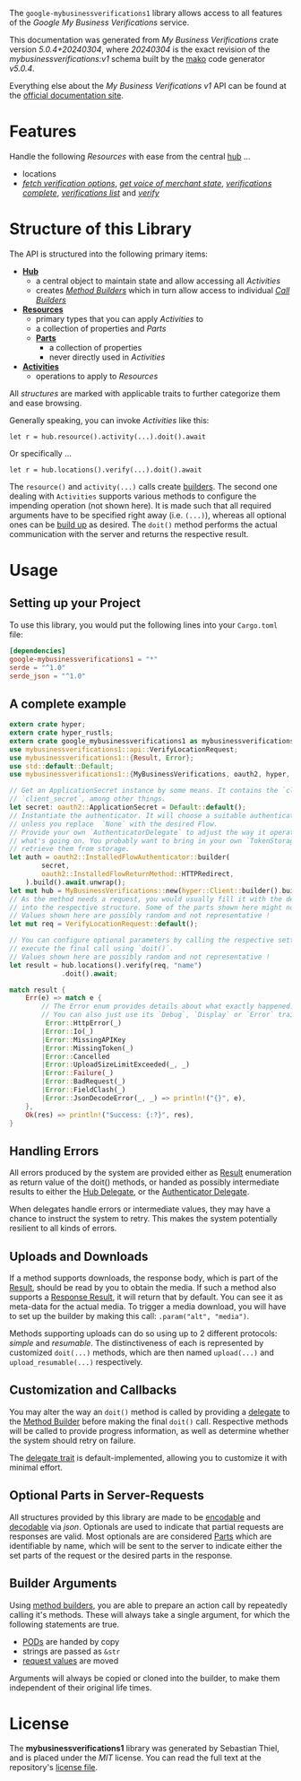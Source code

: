 <!---
DO NOT EDIT !
This file was generated automatically from 'src/generator/templates/api/README.md.mako'
DO NOT EDIT !
-->
The `google-mybusinessverifications1` library allows access to all features of the *Google My Business Verifications* service.

This documentation was generated from *My Business Verifications* crate version *5.0.4+20240304*, where *20240304* is the exact revision of the *mybusinessverifications:v1* schema built by the [mako](http://www.makotemplates.org/) code generator *v5.0.4*.

Everything else about the *My Business Verifications* *v1* API can be found at the
[official documentation site](https://developers.google.com/my-business/).
# Features

Handle the following *Resources* with ease from the central [hub](https://docs.rs/google-mybusinessverifications1/5.0.4+20240304/google_mybusinessverifications1/MyBusinessVerifications) ... 

* locations
 * [*fetch verification options*](https://docs.rs/google-mybusinessverifications1/5.0.4+20240304/google_mybusinessverifications1/api::LocationFetchVerificationOptionCall), [*get voice of merchant state*](https://docs.rs/google-mybusinessverifications1/5.0.4+20240304/google_mybusinessverifications1/api::LocationGetVoiceOfMerchantStateCall), [*verifications complete*](https://docs.rs/google-mybusinessverifications1/5.0.4+20240304/google_mybusinessverifications1/api::LocationVerificationCompleteCall), [*verifications list*](https://docs.rs/google-mybusinessverifications1/5.0.4+20240304/google_mybusinessverifications1/api::LocationVerificationListCall) and [*verify*](https://docs.rs/google-mybusinessverifications1/5.0.4+20240304/google_mybusinessverifications1/api::LocationVerifyCall)




# Structure of this Library

The API is structured into the following primary items:

* **[Hub](https://docs.rs/google-mybusinessverifications1/5.0.4+20240304/google_mybusinessverifications1/MyBusinessVerifications)**
    * a central object to maintain state and allow accessing all *Activities*
    * creates [*Method Builders*](https://docs.rs/google-mybusinessverifications1/5.0.4+20240304/google_mybusinessverifications1/client::MethodsBuilder) which in turn
      allow access to individual [*Call Builders*](https://docs.rs/google-mybusinessverifications1/5.0.4+20240304/google_mybusinessverifications1/client::CallBuilder)
* **[Resources](https://docs.rs/google-mybusinessverifications1/5.0.4+20240304/google_mybusinessverifications1/client::Resource)**
    * primary types that you can apply *Activities* to
    * a collection of properties and *Parts*
    * **[Parts](https://docs.rs/google-mybusinessverifications1/5.0.4+20240304/google_mybusinessverifications1/client::Part)**
        * a collection of properties
        * never directly used in *Activities*
* **[Activities](https://docs.rs/google-mybusinessverifications1/5.0.4+20240304/google_mybusinessverifications1/client::CallBuilder)**
    * operations to apply to *Resources*

All *structures* are marked with applicable traits to further categorize them and ease browsing.

Generally speaking, you can invoke *Activities* like this:

```Rust,ignore
let r = hub.resource().activity(...).doit().await
```

Or specifically ...

```ignore
let r = hub.locations().verify(...).doit().await
```

The `resource()` and `activity(...)` calls create [builders][builder-pattern]. The second one dealing with `Activities` 
supports various methods to configure the impending operation (not shown here). It is made such that all required arguments have to be 
specified right away (i.e. `(...)`), whereas all optional ones can be [build up][builder-pattern] as desired.
The `doit()` method performs the actual communication with the server and returns the respective result.

# Usage

## Setting up your Project

To use this library, you would put the following lines into your `Cargo.toml` file:

```toml
[dependencies]
google-mybusinessverifications1 = "*"
serde = "^1.0"
serde_json = "^1.0"
```

## A complete example

```Rust
extern crate hyper;
extern crate hyper_rustls;
extern crate google_mybusinessverifications1 as mybusinessverifications1;
use mybusinessverifications1::api::VerifyLocationRequest;
use mybusinessverifications1::{Result, Error};
use std::default::Default;
use mybusinessverifications1::{MyBusinessVerifications, oauth2, hyper, hyper_rustls, chrono, FieldMask};

// Get an ApplicationSecret instance by some means. It contains the `client_id` and 
// `client_secret`, among other things.
let secret: oauth2::ApplicationSecret = Default::default();
// Instantiate the authenticator. It will choose a suitable authentication flow for you, 
// unless you replace  `None` with the desired Flow.
// Provide your own `AuthenticatorDelegate` to adjust the way it operates and get feedback about 
// what's going on. You probably want to bring in your own `TokenStorage` to persist tokens and
// retrieve them from storage.
let auth = oauth2::InstalledFlowAuthenticator::builder(
        secret,
        oauth2::InstalledFlowReturnMethod::HTTPRedirect,
    ).build().await.unwrap();
let mut hub = MyBusinessVerifications::new(hyper::Client::builder().build(hyper_rustls::HttpsConnectorBuilder::new().with_native_roots().https_or_http().enable_http1().build()), auth);
// As the method needs a request, you would usually fill it with the desired information
// into the respective structure. Some of the parts shown here might not be applicable !
// Values shown here are possibly random and not representative !
let mut req = VerifyLocationRequest::default();

// You can configure optional parameters by calling the respective setters at will, and
// execute the final call using `doit()`.
// Values shown here are possibly random and not representative !
let result = hub.locations().verify(req, "name")
             .doit().await;

match result {
    Err(e) => match e {
        // The Error enum provides details about what exactly happened.
        // You can also just use its `Debug`, `Display` or `Error` traits
         Error::HttpError(_)
        |Error::Io(_)
        |Error::MissingAPIKey
        |Error::MissingToken(_)
        |Error::Cancelled
        |Error::UploadSizeLimitExceeded(_, _)
        |Error::Failure(_)
        |Error::BadRequest(_)
        |Error::FieldClash(_)
        |Error::JsonDecodeError(_, _) => println!("{}", e),
    },
    Ok(res) => println!("Success: {:?}", res),
}

```
## Handling Errors

All errors produced by the system are provided either as [Result](https://docs.rs/google-mybusinessverifications1/5.0.4+20240304/google_mybusinessverifications1/client::Result) enumeration as return value of
the doit() methods, or handed as possibly intermediate results to either the 
[Hub Delegate](https://docs.rs/google-mybusinessverifications1/5.0.4+20240304/google_mybusinessverifications1/client::Delegate), or the [Authenticator Delegate](https://docs.rs/yup-oauth2/*/yup_oauth2/trait.AuthenticatorDelegate.html).

When delegates handle errors or intermediate values, they may have a chance to instruct the system to retry. This 
makes the system potentially resilient to all kinds of errors.

## Uploads and Downloads
If a method supports downloads, the response body, which is part of the [Result](https://docs.rs/google-mybusinessverifications1/5.0.4+20240304/google_mybusinessverifications1/client::Result), should be
read by you to obtain the media.
If such a method also supports a [Response Result](https://docs.rs/google-mybusinessverifications1/5.0.4+20240304/google_mybusinessverifications1/client::ResponseResult), it will return that by default.
You can see it as meta-data for the actual media. To trigger a media download, you will have to set up the builder by making
this call: `.param("alt", "media")`.

Methods supporting uploads can do so using up to 2 different protocols: 
*simple* and *resumable*. The distinctiveness of each is represented by customized 
`doit(...)` methods, which are then named `upload(...)` and `upload_resumable(...)` respectively.

## Customization and Callbacks

You may alter the way an `doit()` method is called by providing a [delegate](https://docs.rs/google-mybusinessverifications1/5.0.4+20240304/google_mybusinessverifications1/client::Delegate) to the 
[Method Builder](https://docs.rs/google-mybusinessverifications1/5.0.4+20240304/google_mybusinessverifications1/client::CallBuilder) before making the final `doit()` call. 
Respective methods will be called to provide progress information, as well as determine whether the system should 
retry on failure.

The [delegate trait](https://docs.rs/google-mybusinessverifications1/5.0.4+20240304/google_mybusinessverifications1/client::Delegate) is default-implemented, allowing you to customize it with minimal effort.

## Optional Parts in Server-Requests

All structures provided by this library are made to be [encodable](https://docs.rs/google-mybusinessverifications1/5.0.4+20240304/google_mybusinessverifications1/client::RequestValue) and 
[decodable](https://docs.rs/google-mybusinessverifications1/5.0.4+20240304/google_mybusinessverifications1/client::ResponseResult) via *json*. Optionals are used to indicate that partial requests are responses 
are valid.
Most optionals are are considered [Parts](https://docs.rs/google-mybusinessverifications1/5.0.4+20240304/google_mybusinessverifications1/client::Part) which are identifiable by name, which will be sent to 
the server to indicate either the set parts of the request or the desired parts in the response.

## Builder Arguments

Using [method builders](https://docs.rs/google-mybusinessverifications1/5.0.4+20240304/google_mybusinessverifications1/client::CallBuilder), you are able to prepare an action call by repeatedly calling it's methods.
These will always take a single argument, for which the following statements are true.

* [PODs][wiki-pod] are handed by copy
* strings are passed as `&str`
* [request values](https://docs.rs/google-mybusinessverifications1/5.0.4+20240304/google_mybusinessverifications1/client::RequestValue) are moved

Arguments will always be copied or cloned into the builder, to make them independent of their original life times.

[wiki-pod]: http://en.wikipedia.org/wiki/Plain_old_data_structure
[builder-pattern]: http://en.wikipedia.org/wiki/Builder_pattern
[google-go-api]: https://github.com/google/google-api-go-client

# License
The **mybusinessverifications1** library was generated by Sebastian Thiel, and is placed 
under the *MIT* license.
You can read the full text at the repository's [license file][repo-license].

[repo-license]: https://github.com/Byron/google-apis-rsblob/main/LICENSE.md


